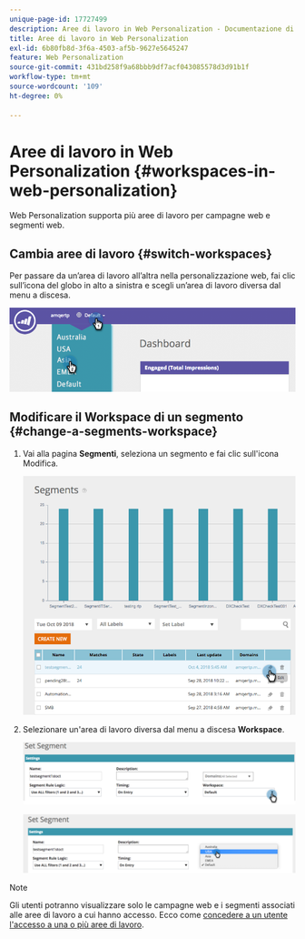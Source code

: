 ```yaml
---
unique-page-id: 17727499
description: Aree di lavoro in Web Personalization - Documentazione di Marketo - Documentazione del prodotto
title: Aree di lavoro in Web Personalization
exl-id: 6b80fb8d-3f6a-4503-af5b-9627e5645247
feature: Web Personalization
source-git-commit: 431bd258f9a68bbb9df7acf043085578d3d91b1f
workflow-type: tm+mt
source-wordcount: '109'
ht-degree: 0%

---
```


# Aree di lavoro in Web Personalization {#workspaces-in-web-personalization}

Web Personalization supporta più aree di lavoro per campagne web e segmenti web.

## Cambia aree di lavoro {#switch-workspaces}

Per passare da un’area di lavoro all’altra nella personalizzazione web, fai clic sull’icona del globo in alto a sinistra e scegli un’area di lavoro diversa dal menu a discesa.

![](assets/ss7.png)

## Modificare il Workspace di un segmento {#change-a-segments-workspace}

1. Vai alla pagina **Segmenti**, seleziona un segmento e fai clic sull&#39;icona Modifica.

   ![](assets/ss4.png)

1. Selezionare un&#39;area di lavoro diversa dal menu a discesa **Workspace**.

   ![](assets/ss6.png)

   ![](assets/ss5.png)

>[!NOTE]
>
>Gli utenti potranno visualizzare solo le campagne web e i segmenti associati alle aree di lavoro a cui hanno accesso. Ecco come [concedere a un utente l&#39;accesso a una o più aree di lavoro](/help/marketo/product-docs/administration/workspaces-and-person-partitions/allow-user-access-to-a-workspace.md).
